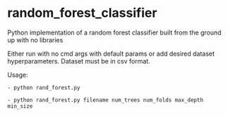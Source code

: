# random_forest_classifier
Python implementation of a random forest classifier built from the ground up with no libraries

Either run with no cmd args with default params or add desired dataset hyperparameters.  Dataset must be in csv format.

Usage: 

    - python rand_forest.py
    
    - python rand_forest.py filename num_trees num_folds max_depth min_size
